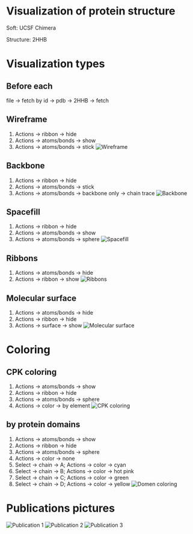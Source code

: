 # Visualization of protein structure

Soft: UCSF Chimera

Structure: 2HHB

# Visualization types

## Before each
file -> fetch by id -> pdb -> 2HHB -> fetch

## Wireframe
1. Actions -> ribbon -> hide
2. Actions -> atoms/bonds -> show
3. Actions -> atoms/bonds -> stick
![Wireframe](/wireframe.png)

## Backbone
1. Actions -> ribbon -> hide
2. Actions -> atoms/bonds -> stick
3. Actions -> atoms/bonds -> backbone only -> chain trace
![Backbone](/backbone.png)

## Spacefill
1. Actions -> ribbon -> hide
2. Actions -> atoms/bonds -> show
3. Actions -> atoms/bonds -> sphere
![Spacefill](/spacefill.png)

## Ribbons
1. Actions -> atoms/bonds -> hide
2. Actions -> ribbon -> show
![Ribbons](/ribbons.png)

## Molecular surface
1. Actions -> atoms/bonds -> hide
2. Actions -> ribbon -> hide
3. Actions -> surface -> show
![Molecular surface](/molecular_surface.png)

# Coloring

## CPK coloring
1. Actions -> atoms/bonds -> show
2. Actions -> ribbon -> hide
3. Actions -> atoms/bonds -> sphere
4. Actions -> color -> by element
![CPK coloring](/cpk_coloring.png)

## by protein domains
1. Actions -> atoms/bonds -> show
2. Actions -> ribbon -> hide
3. Actions -> atoms/bonds -> sphere
4. Actions -> color -> none
5. Select -> chain -> A; Actions -> color -> cyan
6. Select -> chain -> B; Actions -> color -> hot pink
7. Select -> chain -> C; Actions -> color -> green
8. Select -> chain -> D; Actions -> color -> yellow
![Domen coloring](/domen_coloring.png)

# Publications pictures
![Publication 1](/publication_1.png)
![Publication 2](/publication_2.png)
![Publication 3](/publication_3.png)
